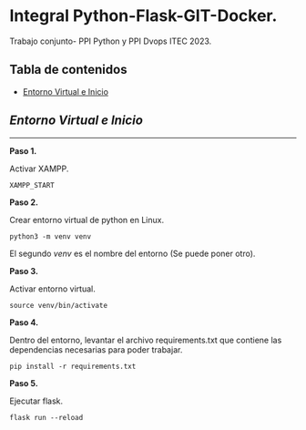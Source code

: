 # Integral Python-Flask-GIT-Docker.
Trabajo conjunto- PPI Python y PPI Dvops ITEC 2023.
## Tabla de contenidos
- [Entorno Virtual e Inicio](#entorno-Virtual-e-Inicio)

## *Entorno Virtual e Inicio*
***
**Paso 1.**

Activar XAMPP.

```
XAMPP_START
```

**Paso 2.**

Crear entorno virtual de python en Linux.

```
python3 -m venv venv
```

El segundo *venv* es el nombre del entorno (Se puede poner otro).

**Paso 3.**

Activar entorno virtual.

```
source venv/bin/activate
```

**Paso 4.**

Dentro del entorno, levantar el archivo requirements.txt que contiene las dependencias necesarias para poder trabajar.

```
pip install -r requirements.txt
```

**Paso 5.**

Ejecutar flask.

```
flask run --reload
```